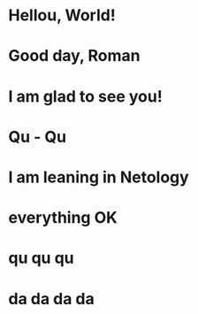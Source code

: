 # Hellou, World!
# Good day, Roman
# I am glad to see you!
# Qu - Qu
# I am leaning in Netology
# everything OK
# qu qu qu
# da da da da